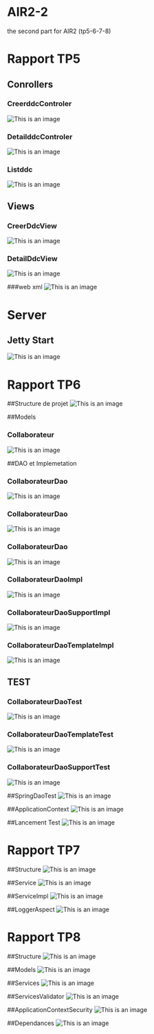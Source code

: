 # AIR2-2
the second part for AIR2 (tp5-6-7-8)


# Rapport TP5

## Conrollers 

### CreerddcControler 
![This is an image](https://github.com/TAREK199/AIR2-2/blob/master/tp5/images/tp5/creeddccontroller.png)

### DetailddcControler 
![This is an image](https://github.com/TAREK199/AIR2-2/blob/master/tp5/images/tp5/detailddccontroller.png)

### Listddc
![This is an image](https://github.com/TAREK199/AIR2-2/blob/master/tp5/images/tp5/listddccontroller.png)


## Views 

### CreerDdcView
![This is an image](https://github.com/TAREK199/AIR2-2/blob/master/tp5/images/tp5/creeddcview.png)

### DetailDdcView
![This is an image](https://github.com/TAREK199/AIR2-2/blob/master/tp5/images/tp5/detailddcview.png)

###web xml
![This is an image](https://github.com/TAREK199/AIR2-2/blob/master/tp5/images/tp5/webxml.png)

# Server
## Jetty Start
![This is an image](https://github.com/TAREK199/AIR2-2/blob/master/tp5/images/tp5/serverstart.png)

# Rapport TP6

##Structure de projet 
![This is an image](https://github.com/TAREK199/AIR2-2/blob/master/tp5/images/tp6/structure%20de%20projet.png)

##Models 
### Collaborateur
![This is an image](https://github.com/TAREK199/AIR2-2/blob/master/tp5/images/tp6/CollborateurModel.png)

##DAO et Implemetation 
### CollaborateurDao
![This is an image](https://github.com/TAREK199/AIR2-2/blob/master/tp5/images/tp6/CollborateurDao.png)

### CollaborateurDao
![This is an image](https://github.com/TAREK199/AIR2-2/blob/master/tp5/images/tp6/CollborateurDao.png)

### CollaborateurDao
![This is an image](https://github.com/TAREK199/AIR2-2/blob/master/tp5/images/tp6/CollborateurDao.png)

### CollaborateurDaoImpl
![This is an image](https://github.com/TAREK199/AIR2-2/blob/master/tp5/images/tp6/CollborateurDaoImpl.png)

### CollaborateurDaoSupportImpl
![This is an image](https://github.com/TAREK199/AIR2-2/blob/master/tp5/images/tp6/CollborateurDaoSupportImpl.png)


### CollaborateurDaoTemplateImpl
![This is an image](https://github.com/TAREK199/AIR2-2/blob/master/tp5/images/tp6/CollborateurDaoTemplateImpl.png)



## TEST 

### CollaborateurDaoTest
![This is an image](https://github.com/TAREK199/AIR2-2/blob/master/tp5/images/tp6/CollborateurDaoTest.png)

### CollaborateurDaoTemplateTest
![This is an image](https://github.com/TAREK199/AIR2-2/blob/master/tp5/images/tp6/CollborateurDaoTemplateTest.png)

### CollaborateurDaoSupportTest
![This is an image](https://github.com/TAREK199/AIR2-2/blob/master/tp5/images/tp6/CollborateurDaoSupportTest.png)


##SpringDaoTest
![This is an image](https://github.com/TAREK199/AIR2-2/blob/master/tp5/images/tp6/springDaoTes.png)

##ApplicationContext
![This is an image](https://github.com/TAREK199/AIR2-2/blob/master/tp5/images/tp6/applicationContext.png)


##Lancement Test
![This is an image](https://github.com/TAREK199/AIR2-2/blob/master/tp5/images/tp6/lancementTest.png)



# Rapport TP7

##Structure
![This is an image](https://github.com/TAREK199/AIR2-2/blob/master/tp5/images/tp7/strucutre.png)

##Service
![This is an image](https://github.com/TAREK199/AIR2-2/blob/master/tp5/images/tp7/service.png)

##ServiceImpl
![This is an image](https://github.com/TAREK199/AIR2-2/blob/master/tp5/images/tp7/serviceImpl.png)


##LoggerAspect
![This is an image](https://github.com/TAREK199/AIR2-2/blob/master/tp5/images/tp7/LoggerAspect.png)



# Rapport TP8

##Structure
![This is an image](https://github.com/TAREK199/AIR2-2/blob/master/tp5/images/tp8/structure.png)


##Models
![This is an image](https://github.com/TAREK199/AIR2-2/blob/master/tp5/images/tp8/CollaborateurModel.png)

##Services
![This is an image](https://github.com/TAREK199/AIR2-2/blob/master/tp5/images/tp8/DemandeCongeServiceMock.png)

##ServicesValidator
![This is an image](https://github.com/TAREK199/AIR2-2/blob/master/tp5/images/tp8/DemandeCongeServiceValidator.png)


##ApplicationContextSecurity
![This is an image](https://github.com/TAREK199/AIR2-2/blob/master/tp5/images/tp8/ApplicationContextSecurity.png)


##Dependances
![This is an image](https://github.com/TAREK199/AIR2-2/blob/master/tp5/images/tp8/dependencesSecurity.png)




